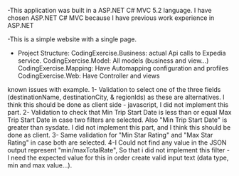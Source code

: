 -This application was built in a ASP.NET C# MVC 5.2 language. I have chosen ASP.NET C# MVC because I have previous work experience in ASP.NET

-This is a simple website with a single page.

- Project Structure:
CodingExercise.Business: actual Api calls to Expedia service.
CodingExercise.Model: All models (business and view...)
CodingExercise.Mapping: Have Automapping configuration and profiles
CodingExercise.Web: Have Controller and views

known issues with example. 
1- Validation to select one of the three fields (destinationName, destinationCity, & regionIds) as these are alternatives.
I think this should be done as client side - javascript, I did not implement this part. 
2- Validation to check that Min Trip Start Date is less than or equal Max Trip Start Date in case two filters are selected. 
Also "Min Trip Start Date" is greater than sysdate. I did not implement this part, and I think this should be done as client.
3- Same validation for "Min Star Rating" and "Max Star Rating" in case both are selected. 
4-I Could not find any value in the JSON output represent "min/maxTotalRate", So that i did not implement this filter -
I need the expected value for this in order create valid input text (data type, min and max value…).



